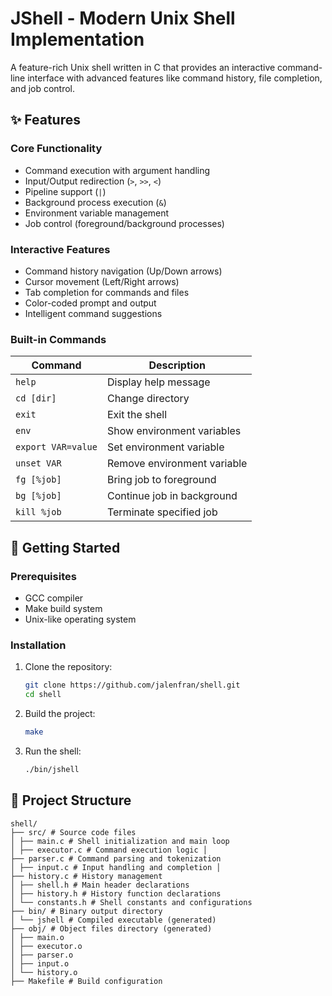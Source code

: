 # JShell - Modern Unix Shell Implementation

A feature-rich Unix shell written in C that provides an interactive command-line interface with advanced features like command history, file completion, and job control.

## ✨ Features

### Core Functionality
- Command execution with argument handling
- Input/Output redirection (`>`, `>>`, `<`)
- Pipeline support (`|`)
- Background process execution (`&`)
- Environment variable management
- Job control (foreground/background processes)

### Interactive Features
- Command history navigation (Up/Down arrows)
- Cursor movement (Left/Right arrows)
- Tab completion for commands and files
- Color-coded prompt and output
- Intelligent command suggestions

### Built-in Commands
| Command | Description |
|---------|-------------|
| `help` | Display help message |
| `cd [dir]` | Change directory |
| `exit` | Exit the shell |
| `env` | Show environment variables |
| `export VAR=value` | Set environment variable |
| `unset VAR` | Remove environment variable |
| `fg [%job]` | Bring job to foreground |
| `bg [%job]` | Continue job in background |
| `kill %job` | Terminate specified job |

## 🚀 Getting Started

### Prerequisites
- GCC compiler
- Make build system
- Unix-like operating system

### Installation

1. Clone the repository:
   ```bash
   git clone https://github.com/jalenfran/shell.git
   cd shell
   ```

2. Build the project:
   ```bash
   make
   ```

3. Run the shell:
   ```bash
   ./bin/jshell
   ```

## 📁 Project Structure
```
shell/ 
├── src/ # Source code files 
│ ├── main.c # Shell initialization and main loop 
│ ├── executor.c # Command execution logic │ 
├── parser.c # Command parsing and tokenization 
│ ├── input.c # Input handling and completion │ 
├── history.c # History management 
│ ├── shell.h # Main header declarations 
│ ├── history.h # History function declarations 
│ └── constants.h # Shell constants and configurations 
├── bin/ # Binary output directory 
│ └── jshell # Compiled executable (generated) 
├── obj/ # Object files directory (generated) 
│ ├── main.o 
│ ├── executor.o 
│ ├── parser.o 
│ ├── input.o 
│ └── history.o 
├── Makefile # Build configuration
```
